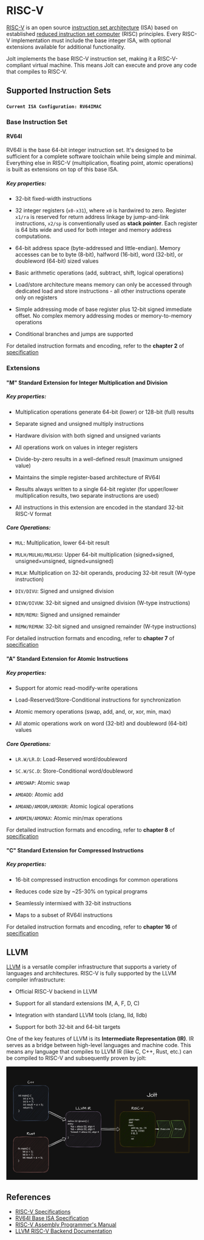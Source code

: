 # RISC-V

[RISC-V](https://en.wikipedia.org/wiki/RISC-V) is an open source [instruction set architecture](https://en.wikipedia.org/wiki/Instruction_set_architecture) (ISA) based on established [reduced instruction set computer](https://en.wikipedia.org/wiki/Reduced_instruction_set_computer) (RISC) principles. Every RISC-V implementation must include the base integer ISA, with optional extensions available for additional functionality.

Jolt implements the base RISC-V instruction set, making it a RISC-V-compliant virtual machine. This means Jolt can execute and prove any code that compiles to RISC-V.

## Supported Instruction Sets
#### **`Current ISA Configuration: RV64IMAC`**

### Base Instruction Set
#### __RV64I__
RV64I is the base 64-bit integer instruction set. It's designed to be sufficient for a complete software toolchain while being simple and minimal. Everything else in RISC-V (multiplication, floating point, atomic operations) is built as extensions on top of this base ISA.

##### Key properties:
- 32-bit fixed-width instructions

- 32 integer registers (`x0-x31`), where `x0` is hardwired to zero. Register `x1/ra` is reserved for return address linkage by jump-and-link instructions, `x2/sp` is conventionally used as __stack pointer__. Each register is 64 bits wide and used for both integer and memory address computations.

- 64-bit address space (byte-addressed and little-endian). Memory accesses can be to byte (8-bit), halfword (16-bit), word (32-bit), or doubleword (64-bit) sized values

- Basic arithmetic operations (add, subtract, shift, logical operations)

- Load/store architecture means memory can only be accessed through dedicated load and store instructions - all other instructions operate only on registers

- Simple addressing mode of base register plus 12-bit signed immediate offset. No complex memory addressing modes or memory-to-memory operations

- Conditional branches and jumps are supported

For detailed instruction formats and encoding, refer to the __chapter 2__ of [specification](https://riscv.org/wp-content/uploads/2019/12/riscv-spec-20191213.pdf)

### Extensions
#### __"M" Standard Extension for Integer Multiplication and Division__

##### Key properties:

- Multiplication operations generate 64-bit (lower) or 128-bit (full) results

- Separate signed and unsigned multiply instructions

- Hardware division with both signed and unsigned variants

- All operations work on values in integer registers

- Divide-by-zero results in a well-defined result (maximum unsigned value)

- Maintains the simple register-based architecture of RV64I

- Results always written to a single 64-bit register (for upper/lower multiplication results, two separate instructions are used)

- All instructions in this extension are encoded in the standard 32-bit RISC-V format

##### Core Operations:

- `MUL`: Multiplication, lower 64-bit result

- `MULH/MULHU/MULHSU`: Upper 64-bit multiplication (signed×signed, unsigned×unsigned, signed×unsigned)

- `MULW`: Multiplication on 32-bit operands, producing 32-bit result (W-type instruction)

- `DIV/DIVU`: Signed and unsigned division

- `DIVW/DIVUW`: 32-bit signed and unsigned division (W-type instructions)

- `REM/REMU`: Signed and unsigned remainder

- `REMW/REMUW`: 32-bit signed and unsigned remainder (W-type instructions)


For detailed instruction formats and encoding, refer to __chapter 7__ of [specification](https://riscv.org/wp-content/uploads/2019/12/riscv-spec-20191213.pdf)

#### __"A" Standard Extension for Atomic Instructions__

##### Key properties:

- Support for atomic read-modify-write operations

- Load-Reserved/Store-Conditional instructions for synchronization

- Atomic memory operations (swap, add, and, or, xor, min, max)

- All atomic operations work on word (32-bit) and doubleword (64-bit) values

##### Core Operations:

- `LR.W/LR.D`: Load-Reserved word/doubleword

- `SC.W/SC.D`: Store-Conditional word/doubleword

- `AMOSWAP`: Atomic swap

- `AMOADD`: Atomic add

- `AMOAND/AMOOR/AMOXOR`: Atomic logical operations

- `AMOMIN/AMOMAX`: Atomic min/max operations

For detailed instruction formats and encoding, refer to __chapter 8__ of [specification](https://riscv.org/wp-content/uploads/2019/12/riscv-spec-20191213.pdf)

#### __"C" Standard Extension for Compressed Instructions__

##### Key properties:

- 16-bit compressed instruction encodings for common operations

- Reduces code size by ~25-30% on typical programs

- Seamlessly intermixed with 32-bit instructions

- Maps to a subset of RV64I instructions

For detailed instruction formats and encoding, refer to __chapter 16__ of [specification](https://riscv.org/wp-content/uploads/2019/12/riscv-spec-20191213.pdf)


## LLVM
[LLVM](https://llvm.org/) is a versatile compiler infrastructure that supports a variety of languages and architectures. RISC-V is fully supported by the LLVM compiler infrastructure:
- Official RISC-V backend in LLVM

- Support for all standard extensions (M, A, F, D, C)

- Integration with standard LLVM tools (clang, lld, lldb)

- Support for both 32-bit and 64-bit targets

One of the key features of LLVM is its __Intermediate Representation (IR)__. IR serves as a bridge between high-level languages and machine code.
This means any language that compiles to LLVM IR (like C, C++, Rust, etc.) can be compiled to RISC-V and subsequently proven by jolt:

![Compilation to RISC-V target](../../imgs/compilation_to_riscv.png)

## References
- [RISC-V Specifications](https://riscv.org/technical/specifications/)
- [RV64I Base ISA Specification](https://github.com/riscv/riscv-isa-manual/releases/download/Ratified-IMAFDQC/riscv-spec-20191213.pdf)
- [RISC-V Assembly Programmer's Manual](https://github.com/riscv-non-isa/riscv-asm-manual/blob/main/src/asm-manual.adoc)
- [LLVM RISC-V Backend Documentation](https://llvm.org/docs/RISCVUsage.html)
